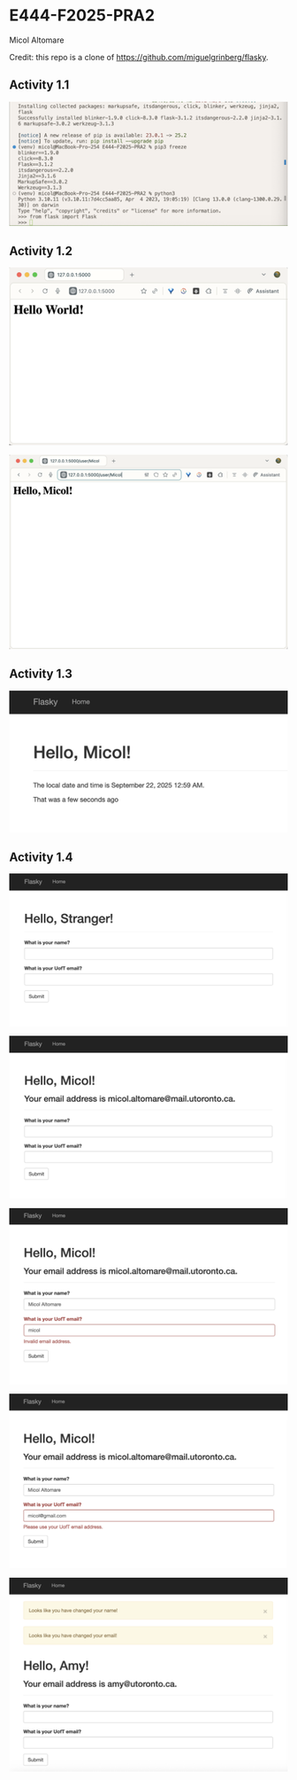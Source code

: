 # E444-F2025-PRA2
Micol Altomare

Credit: this repo is a clone of https://github.com/miguelgrinberg/flasky.

## Activity 1.1

![Activity 1.1 Screenshot](readme_images/activity1.1.png)

## Activity 1.2

![Activity 1.2 Exercise 2.1 Screenshot](readme_images/activity1.2-ex2.1.png)

![Activity 1.2 Exercise 2.2 Screenshot](readme_images/activity1.2-ex2.2.png)

## Activity 1.3

![Activity 1.3 Screenshot](readme_images/activity1.3.png)

## Activity 1.4

![Activity 1.4a Screenshot](readme_images/activity1.4a.png)

![Activity 1.4b Screenshot](readme_images/activity1.4b.png)

![Activity 1.4c Screenshot](readme_images/activity1.4c.png)

![Activity 1.4d Screenshot](readme_images/activity1.4d.png)

![Activity 1.4e Screenshot](readme_images/activity1.4e.png)